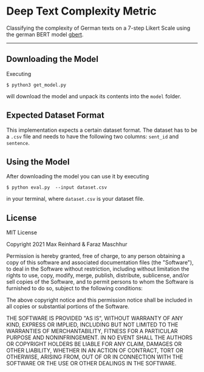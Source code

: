 # Deep Text Complexity Metric

Classifying the complexity of German texts on a 7-step Likert Scale using the german BERT model [gbert](https://huggingface.co/deepset/gbert-base). 

---

## Downloading the Model

Executing 

```
$ python3 get_model.py
```

will download the model and unpack its contents into the `model` folder.



## Expected Dataset Format

This implementation expects a certain dataset format. The dataset has to be a `.csv` file and needs to have the following two columns:
`sent_id` and `sentence`.



## Using the Model

After downloading the model you can use it by executing 

```
$ python eval.py  --input dataset.csv
```

 in your terminal, where `dataset.csv` is your dataset file.

## License

MIT License

Copyright 2021 Max Reinhard & Faraz Maschhur

Permission is hereby granted, free of charge, to any person obtaining a copy of this software and associated documentation files (the "Software"), to deal in the Software without restriction, including without limitation the rights to use, copy, modify, merge, publish, distribute, sublicense, and/or sell copies of the Software, and to permit persons to whom the Software is furnished to do so, subject to the following conditions:

The above copyright notice and this permission notice shall be included in all copies or substantial portions of the Software.

THE SOFTWARE IS PROVIDED "AS IS", WITHOUT WARRANTY OF ANY KIND, EXPRESS OR IMPLIED, INCLUDING BUT NOT LIMITED TO THE WARRANTIES OF MERCHANTABILITY, FITNESS FOR A PARTICULAR PURPOSE AND NONINFRINGEMENT. IN NO EVENT SHALL THE AUTHORS OR COPYRIGHT HOLDERS BE LIABLE FOR ANY CLAIM, DAMAGES OR OTHER LIABILITY, WHETHER IN AN ACTION OF CONTRACT, TORT OR OTHERWISE, ARISING FROM, OUT OF OR IN CONNECTION WITH THE SOFTWARE OR THE USE OR OTHER DEALINGS IN THE SOFTWARE.
